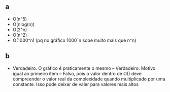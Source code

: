## a
- O(n^5)
- O(nlog(n))
- O(2^n)
- O(n^2)
- O(1000^n) (pq no gráfico 1000ˆn sobe muito mais que n^n)

## b 
- Verdadeiro. O gráfico é praticamente o mesmo
– Verdadeiro. Motivo igual ao primeiro item
– Falso, pois o valor dentro de O() deve compreender o valor real da complexidade
    quando multiplicado por uma constante. Isso pode deixar de valer para valores mais altos

